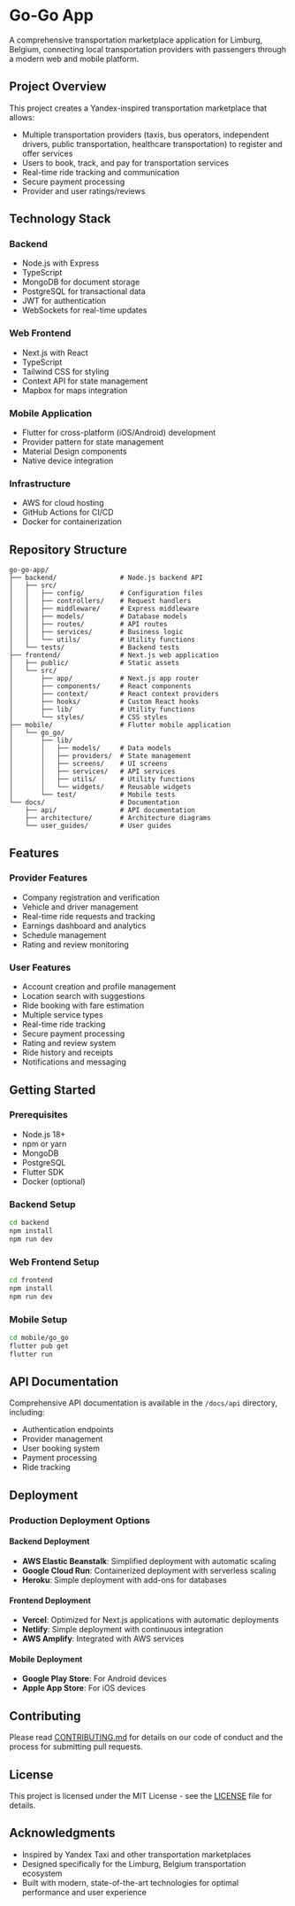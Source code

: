 # Go-Go App

A comprehensive transportation marketplace application for Limburg, Belgium, connecting local transportation providers with passengers through a modern web and mobile platform.

## Project Overview

This project creates a Yandex-inspired transportation marketplace that allows:
- Multiple transportation providers (taxis, bus operators, independent drivers, public transportation, healthcare transportation) to register and offer services
- Users to book, track, and pay for transportation services
- Real-time ride tracking and communication
- Secure payment processing
- Provider and user ratings/reviews

## Technology Stack

### Backend
- Node.js with Express
- TypeScript
- MongoDB for document storage
- PostgreSQL for transactional data
- JWT for authentication
- WebSockets for real-time updates

### Web Frontend
- Next.js with React
- TypeScript
- Tailwind CSS for styling
- Context API for state management
- Mapbox for maps integration

### Mobile Application
- Flutter for cross-platform (iOS/Android) development
- Provider pattern for state management
- Material Design components
- Native device integration

### Infrastructure
- AWS for cloud hosting
- GitHub Actions for CI/CD
- Docker for containerization

## Repository Structure

```
go-go-app/
├── backend/                # Node.js backend API
│   ├── src/
│   │   ├── config/         # Configuration files
│   │   ├── controllers/    # Request handlers
│   │   ├── middleware/     # Express middleware
│   │   ├── models/         # Database models
│   │   ├── routes/         # API routes
│   │   ├── services/       # Business logic
│   │   └── utils/          # Utility functions
│   └── tests/              # Backend tests
├── frontend/               # Next.js web application
│   ├── public/             # Static assets
│   └── src/
│       ├── app/            # Next.js app router
│       ├── components/     # React components
│       ├── context/        # React context providers
│       ├── hooks/          # Custom React hooks
│       ├── lib/            # Utility functions
│       └── styles/         # CSS styles
├── mobile/                 # Flutter mobile application
│   └── go_go/
│       ├── lib/
│       │   ├── models/     # Data models
│       │   ├── providers/  # State management
│       │   ├── screens/    # UI screens
│       │   ├── services/   # API services
│       │   ├── utils/      # Utility functions
│       │   └── widgets/    # Reusable widgets
│       └── test/           # Mobile tests
└── docs/                   # Documentation
    ├── api/                # API documentation
    ├── architecture/       # Architecture diagrams
    └── user_guides/        # User guides
```

## Features

### Provider Features
- Company registration and verification
- Vehicle and driver management
- Real-time ride requests and tracking
- Earnings dashboard and analytics
- Schedule management
- Rating and review monitoring

### User Features
- Account creation and profile management
- Location search with suggestions
- Ride booking with fare estimation
- Multiple service types
- Real-time ride tracking
- Secure payment processing
- Rating and review system
- Ride history and receipts
- Notifications and messaging

## Getting Started

### Prerequisites
- Node.js 18+
- npm or yarn
- MongoDB
- PostgreSQL
- Flutter SDK
- Docker (optional)

### Backend Setup
```bash
cd backend
npm install
npm run dev
```

### Web Frontend Setup
```bash
cd frontend
npm install
npm run dev
```

### Mobile Setup
```bash
cd mobile/go_go
flutter pub get
flutter run
```

## API Documentation

Comprehensive API documentation is available in the `/docs/api` directory, including:
- Authentication endpoints
- Provider management
- User booking system
- Payment processing
- Ride tracking

## Deployment

### Production Deployment Options

#### Backend Deployment
- **AWS Elastic Beanstalk**: Simplified deployment with automatic scaling
- **Google Cloud Run**: Containerized deployment with serverless scaling
- **Heroku**: Simple deployment with add-ons for databases

#### Frontend Deployment
- **Vercel**: Optimized for Next.js applications with automatic deployments
- **Netlify**: Simple deployment with continuous integration
- **AWS Amplify**: Integrated with AWS services

#### Mobile Deployment
- **Google Play Store**: For Android devices
- **Apple App Store**: For iOS devices

## Contributing

Please read [CONTRIBUTING.md](CONTRIBUTING.md) for details on our code of conduct and the process for submitting pull requests.

## License

This project is licensed under the MIT License - see the [LICENSE](LICENSE) file for details.

## Acknowledgments

- Inspired by Yandex Taxi and other transportation marketplaces
- Designed specifically for the Limburg, Belgium transportation ecosystem
- Built with modern, state-of-the-art technologies for optimal performance and user experience

